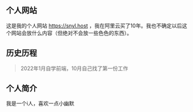 ## 个人网站
这是我的个人网站 https://snyl.host ，我在阿里云买了10年。我也不确定以后这个网站会放什么内容（但绝对不会放一些色色的东西）。

## 历史历程
> 2022年1月自学前端，10月自己找了第一份工作


## 个人简介
我是一个i人，喜欢一点小幽默
